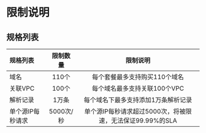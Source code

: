 # 限制说明

## 规格列表

| 规格列表 | 限制数量 | 限制说明 |  
| :------ | :---------: | :---------: |
| 域名    | 110个 | 每个套餐最多支持购买110个域名 |
| 关联VPC  | 100个       | 每个域名最多支持关联100个VPC  |
| 解析记录  | 1万条      | 每个域名下最多支持添加1万条解析记录  |  	
| 单个源IP每秒请求  | 5000次/秒    | 单个源IP每秒请求超过5000次，将被限速，无法保证99.99%的SLA  |  
